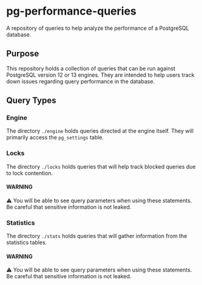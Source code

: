 # pg-performance-queries

A repository of queries to help analyze the performance of a PostgreSQL database.

## Purpose

This repository holds a collection of queries that can be run against PostgreSQL version 12 or 13 engines. They are intended to help users track down issues regarding query performance in the database.

## Query Types

### Engine

The directory `./engine` holds queries directed at the engine itself. They will primarily access the `pg_settings` table.

### Locks

The directory `./locks` holds queries that will help track blocked queries due to lock contention.

#### WARNING

⚠ You will be able to see query parameters when using these statements. Be careful that sensitive information is not leaked.

### Statistics

The directory `./stats` holds queries that will gather information from the statistics tables.

#### WARNING

⚠ You will be able to see query parameters when using these statements. Be careful that sensitive information is not leaked.
